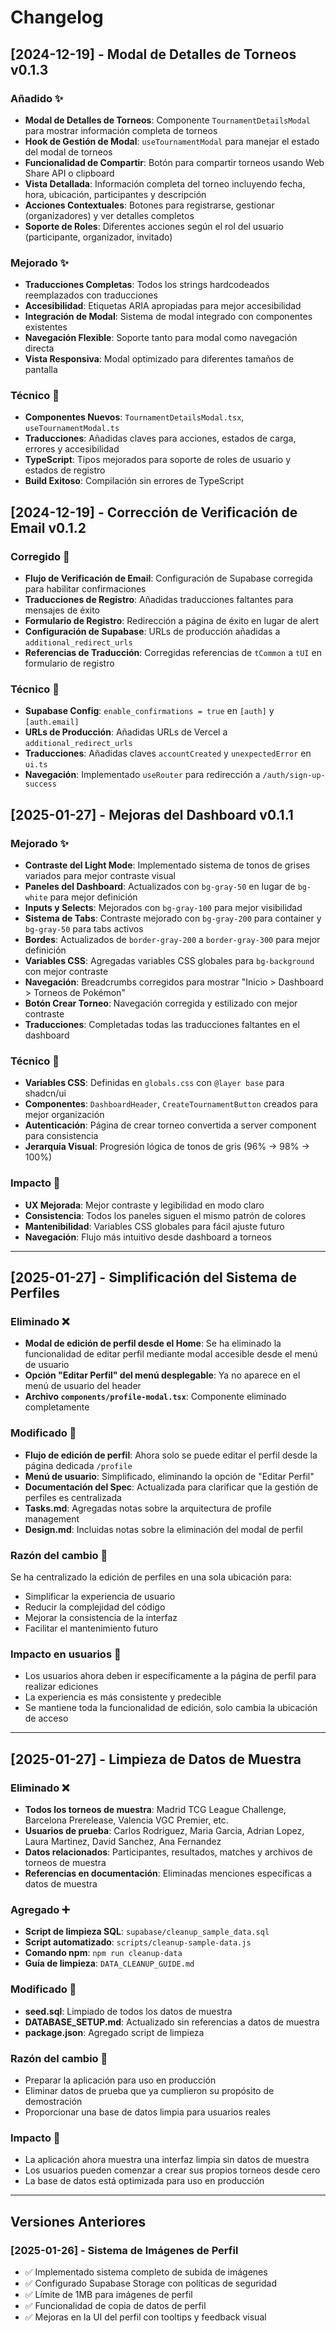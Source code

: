 # Changelog

## [2024-12-19] - Modal de Detalles de Torneos v0.1.3

### Añadido ✨
- **Modal de Detalles de Torneos**: Componente `TournamentDetailsModal` para mostrar información completa de torneos
- **Hook de Gestión de Modal**: `useTournamentModal` para manejar el estado del modal de torneos
- **Funcionalidad de Compartir**: Botón para compartir torneos usando Web Share API o clipboard
- **Vista Detallada**: Información completa del torneo incluyendo fecha, hora, ubicación, participantes y descripción
- **Acciones Contextuales**: Botones para registrarse, gestionar (organizadores) y ver detalles completos
- **Soporte de Roles**: Diferentes acciones según el rol del usuario (participante, organizador, invitado)

### Mejorado ✨
- **Traducciones Completas**: Todos los strings hardcodeados reemplazados con traducciones
- **Accesibilidad**: Etiquetas ARIA apropiadas para mejor accesibilidad
- **Integración de Modal**: Sistema de modal integrado con componentes existentes
- **Navegación Flexible**: Soporte tanto para modal como navegación directa
- **Vista Responsiva**: Modal optimizado para diferentes tamaños de pantalla

### Técnico 🔧
- **Componentes Nuevos**: `TournamentDetailsModal.tsx`, `useTournamentModal.ts`
- **Traducciones**: Añadidas claves para acciones, estados de carga, errores y accesibilidad
- **TypeScript**: Tipos mejorados para soporte de roles de usuario y estados de registro
- **Build Exitoso**: Compilación sin errores de TypeScript

## [2024-12-19] - Corrección de Verificación de Email v0.1.2

### Corregido 🔧
- **Flujo de Verificación de Email**: Configuración de Supabase corregida para habilitar confirmaciones
- **Traducciones de Registro**: Añadidas traducciones faltantes para mensajes de éxito
- **Formulario de Registro**: Redirección a página de éxito en lugar de alert
- **Configuración de Supabase**: URLs de producción añadidas a `additional_redirect_urls`
- **Referencias de Traducción**: Corregidas referencias de `tCommon` a `tUI` en formulario de registro

### Técnico 🔧
- **Supabase Config**: `enable_confirmations = true` en `[auth]` y `[auth.email]`
- **URLs de Producción**: Añadidas URLs de Vercel a `additional_redirect_urls`
- **Traducciones**: Añadidas claves `accountCreated` y `unexpectedError` en `ui.ts`
- **Navegación**: Implementado `useRouter` para redirección a `/auth/sign-up-success`

## [2025-01-27] - Mejoras del Dashboard v0.1.1

### Mejorado ✨
- **Contraste del Light Mode**: Implementado sistema de tonos de grises variados para mejor contraste visual
- **Paneles del Dashboard**: Actualizados con `bg-gray-50` en lugar de `bg-white` para mejor definición
- **Inputs y Selects**: Mejorados con `bg-gray-100` para mejor visibilidad
- **Sistema de Tabs**: Contraste mejorado con `bg-gray-200` para container y `bg-gray-50` para tabs activos
- **Bordes**: Actualizados de `border-gray-200` a `border-gray-300` para mejor definición
- **Variables CSS**: Agregadas variables CSS globales para `bg-background` con mejor contraste
- **Navegación**: Breadcrumbs corregidos para mostrar "Inicio > Dashboard > Torneos de Pokémon"
- **Botón Crear Torneo**: Navegación corregida y estilizado con mejor contraste
- **Traducciones**: Completadas todas las traducciones faltantes en el dashboard

### Técnico 🔧
- **Variables CSS**: Definidas en `globals.css` con `@layer base` para shadcn/ui
- **Componentes**: `DashboardHeader`, `CreateTournamentButton` creados para mejor organización
- **Autenticación**: Página de crear torneo convertida a server component para consistencia
- **Jerarquía Visual**: Progresión lógica de tonos de gris (96% → 98% → 100%)

### Impacto 🎯
- **UX Mejorada**: Mejor contraste y legibilidad en modo claro
- **Consistencia**: Todos los paneles siguen el mismo patrón de colores
- **Mantenibilidad**: Variables CSS globales para fácil ajuste futuro
- **Navegación**: Flujo más intuitivo desde dashboard a torneos

---

## [2025-01-27] - Simplificación del Sistema de Perfiles

### Eliminado ❌
- **Modal de edición de perfil desde el Home**: Se ha eliminado la funcionalidad de editar perfil mediante modal accesible desde el menú de usuario
- **Opción "Editar Perfil" del menú desplegable**: Ya no aparece en el menú de usuario del header
- **Archivo `components/profile-modal.tsx`**: Componente eliminado completamente

### Modificado 🔄
- **Flujo de edición de perfil**: Ahora solo se puede editar el perfil desde la página dedicada `/profile`
- **Menú de usuario**: Simplificado, eliminando la opción de "Editar Perfil"
- **Documentación del Spec**: Actualizada para clarificar que la gestión de perfiles es centralizada
- **Tasks.md**: Agregadas notas sobre la arquitectura de profile management
- **Design.md**: Incluidas notas sobre la eliminación del modal de perfil

### Razón del cambio 📝
Se ha centralizado la edición de perfiles en una sola ubicación para:
- Simplificar la experiencia de usuario
- Reducir la complejidad del código
- Mejorar la consistencia de la interfaz
- Facilitar el mantenimiento futuro

### Impacto en usuarios 👥
- Los usuarios ahora deben ir específicamente a la página de perfil para realizar ediciones
- La experiencia es más consistente y predecible
- Se mantiene toda la funcionalidad de edición, solo cambia la ubicación de acceso

---

## [2025-01-27] - Limpieza de Datos de Muestra

### Eliminado ❌
- **Todos los torneos de muestra**: Madrid TCG League Challenge, Barcelona Prerelease, Valencia VGC Premier, etc.
- **Usuarios de prueba**: Carlos Rodriguez, Maria Garcia, Adrian Lopez, Laura Martinez, David Sanchez, Ana Fernandez
- **Datos relacionados**: Participantes, resultados, matches y archivos de torneos de muestra
- **Referencias en documentación**: Eliminadas menciones específicas a datos de muestra

### Agregado ➕
- **Script de limpieza SQL**: `supabase/cleanup_sample_data.sql`
- **Script automatizado**: `scripts/cleanup-sample-data.js`
- **Comando npm**: `npm run cleanup-data`
- **Guía de limpieza**: `DATA_CLEANUP_GUIDE.md`

### Modificado 🔄
- **seed.sql**: Limpiado de todos los datos de muestra
- **DATABASE_SETUP.md**: Actualizado sin referencias a datos de muestra
- **package.json**: Agregado script de limpieza

### Razón del cambio 📝
- Preparar la aplicación para uso en producción
- Eliminar datos de prueba que ya cumplieron su propósito de demostración
- Proporcionar una base de datos limpia para usuarios reales

### Impacto 🎯
- La aplicación ahora muestra una interfaz limpia sin datos de muestra
- Los usuarios pueden comenzar a crear sus propios torneos desde cero
- La base de datos está optimizada para uso en producción

---

## Versiones Anteriores

### [2025-01-26] - Sistema de Imágenes de Perfil
- ✅ Implementado sistema completo de subida de imágenes
- ✅ Configurado Supabase Storage con políticas de seguridad
- ✅ Límite de 1MB para imágenes de perfil
- ✅ Funcionalidad de copia de datos de perfil
- ✅ Mejoras en la UI del perfil con tooltips y feedback visual